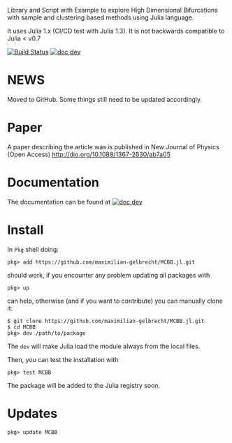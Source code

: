 Library and Script with Example to explore High Dimensional Bifurcations with sample and clustering based methods using Julia language.

It uses Julia 1.x (CI/CD test with Julia 1.3).
It is not backwards compatible to Julia < v0.7

[![Build Status](https://travis-ci.com/maximilian-gelbrecht/MCBB.jl.svg?branch=master)](https://travis-ci.com/maximilian-gelbrecht/MCBB.jl/branches)
[![doc dev](https://img.shields.io/badge/docs-dev-blue.svg)](https://maximilian-gelbrecht.github.io/MCBB.jl/dev)


# NEWS

Moved to GitHub. Some things still need to be updated accordingly.

# Paper

A paper describing the article was is published in New Journal of Physics (Open Access) http://dio.org/10.1088/1367-2630/ab7a05

# Documentation

The documentation can be found at [![doc dev](https://img.shields.io/badge/docs-dev-blue.svg)](https://maximilian-gelbrecht.github.io/MCBB.jl/dev)


# Install

In `Pkg` shell doing:
```
pkg> add https://github.com/maximilian-gelbrecht/MCBB.jl.git

```
should work, if you encounter any problem updating all packages with
```
pkg> up
```
can help, otherwise (and if you want to contribute) you can manually clone it:
```
$ git clone https://github.com/maximilian-gelbrecht/MCBB.jl.git
$ cd MCBB
pkg> dev /path/to/package
```
The `dev` will make Julia load the module always from the local files.

Then, you can test the installation with
```
pkg> test MCBB
```

The package will be added to the Julia registry soon.

# Updates

```
pkg> update MCBB
```
